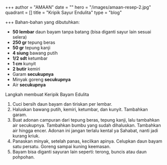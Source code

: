 +++
author = "AMAAN"
date = ""
hero = "/images/amaan-resep-2.jpg"
quadrant = []
title = "Kripik Sayur Endulita"
type = "blog"

+++
Bahan-bahan yang dibutuhkan:

* **50 lembar** daun bayam tanpa batang (bisa diganti sayur lain sesuai selera)
* **250 gr** tepung beras
* **50 gr** tepung kanji
* **4 siung** bawang putih
* **1/2 sdt** ketumbar
* **1 cm** kunyit
* **2 butir** kemiri
* Garam **secukupnya**
* Minyak goreng **secukupnya**
* Air **secukupnya**

Langkah membuat Keripik Bayam Edulita

1. Cuci bersih daun bayam dan tiriskan per lembar.
2. Haluskan bawang putih, kemiri, ketumbar, dan kunyit. Tambahkan garam.
3. Buat adonan campuran dari tepung beras, tepung kanji, lalu tambahkan air secukupnya. Tambahkan bumbu yang sudah dihaluskan. Tambahkan air hingga encer. Adonan ini jangan terlalu kental ya Sahabat, nanti jadi kurang kriuk.
4. Panaskan minyak, setelah panas, kecilkan apinya. Celupkan daun bayam satu persatu. Goreng sampai kuning keemasan.
5. Bayam bisa diganti sayuran lain seperti: terong, buncis atau daun pohpohan.